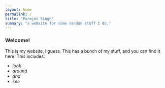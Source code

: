 ```yaml
---
layout: home
permalink: /
title: "Parmjot Singh"
summary: "a website for some random stuff I do."
---
```

### **Welcome!**

This is my website, I guess. This has a bunch of my stuff, and you can find it here. This includes:

- _look_
- _around_
- _and_
- _see_
